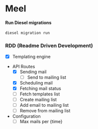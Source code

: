 # Meel

#### Run Diesel migrations

```bash
diesel migration run
```

### RDD (Readme Driven Development)

- [x] Templating engine
- API Routes
    - [x] Sending mail
      - [ ] Send to mailing list
    - [x] Scheduling mail
    - [x] Fetching mail status
    - [ ] Fetch templates list
    - [ ] Create mailing list
    - [ ] Add email to mailing list
    - [ ] Remove from mailing list
- Configuration
    - [ ] Max mails per {time}
